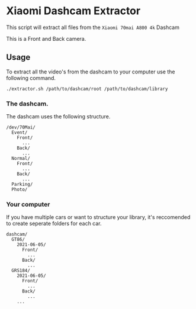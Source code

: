 # Xiaomi Dashcam Extractor

This script will extract all files from the `Xiaomi 70mai A800 4k` Dashcam

This is a Front and Back camera.

## Usage

To extract all the video's from the dashcam to your computer use the following command.

```
./extractor.sh /path/to/dashcam/root /path/to/dashcam/library
```

### The dashcam. 

The dashcam uses the following structure.

```
/dev/70Mai/
  Event/
    Front/
      ...
    Back/
      ...
  Normal/
    Front/
      ...
    Back/
      ...
  Parking/
  Photo/
```

### Your computer

If you have multiple cars or want to structure your library, it's reccomended to create seperate folders for each car.

```
dashcam/
  GT86/
    2021-06-05/
      Front/
        ...
      Back/
        ...
  GRS184/
    2021-06-05/
      Front/
        ...
      Back/
        ...
    ...
```